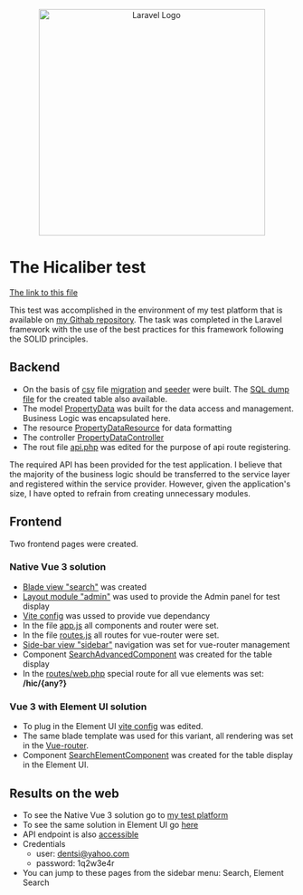 <p align="center"><a href="https://career.habr.com/companies/hicaliber" target="_blank">
<img src="https://habrastorage.org/getpro/moikrug/uploads/company/100/005/289/7/logo/medium_ba0b3359bd1955478ee7d39b6fd7b437.png" width="400" alt="Laravel Logo"></a></p>

# The Hicaliber test
[The link to this file](https://github.com/emisdb/luxus/blob/master/hicaliber.md)

This test was accomplished in the environment of my test platform that is available on [my Githab repository](https://github.com/emisdb/luxus).
The task was completed in the Laravel framework with the use of the best practices for this framework following the SOLID principles.

## Backend
- On the  basis of [csv](https://github.com/emisdb/luxus/blob/master/database/property-data.csv) file [migration](https://github.com/emisdb/luxus/blob/master/database/migrations/2024_03_12_114751_create_property_data_table.php) and [seeder](https://github.com/emisdb/luxus/blob/master/database/seeders/PropertyDataSeeder.php) were built. The [SQL dump file](https://github.com/emisdb/luxus/blob/master/database/property_data.sql) for the created table also available.  
- The model [PropertyData](https://github.com/emisdb/luxus/blob/master/app/Models/PropertyData.php) was built for the data access and management. Business Logic was encapsulated here.
- The resource [PropertyDataResource](https://github.com/emisdb/luxus/blob/master/app/Http/Resources/PropertyDataResource.php) for data formatting
- The controller  [PropertyDataController](https://github.com/emisdb/luxus/blob/master/app/Http/Controllers/PropertyDataController.php)
- The rout file [api.php](https://github.com/emisdb/luxus/blob/master/routes/api.php) was edited for the purpose of api route registering.

The required API has been provided for the test application. I believe that the majority of the business logic should be transferred to the service layer and registered within the service provider. However, given the application's size, I have opted to refrain from creating unnecessary modules.
## Frontend
Two frontend pages were created.
### Native Vue 3 solution
- [Blade view "search"](https://github.com/emisdb/luxus/blob/master/resources/views/vue/search.blade.php) was created
- [Layout module "admin"](https://github.com/emisdb/luxus/blob/master/resources/views/vue/layout/admin.blade.php) was used to provide the Admin panel for test display
- [Vite config](https://github.com/emisdb/luxus/blob/master/vite.config.js) was ussed to provide vue dependancy
- In the file [app.js](https://github.com/emisdb/luxus/blob/master/resources/js/app.js) all components and router were set.
- In the file [routes.js](https://github.com/emisdb/luxus/blob/master/resources/js/routes.js) all routes for vue-router were set.
- [Side-bar view "sidebar"](https://github.com/emisdb/luxus/blob/master/resources/views/vue/sidebar.blade.php)  navigation was set for vue-router management 
- Component [SearchAdvancedComponent](https://github.com/emisdb/luxus/blob/master/resources/js/components/hic/SearchAdvancedComponent.vue) was created for the table display
- In the [routes/web.php](https://github.com/emisdb/luxus/blob/master/routes/web.php) special route for all vue elements was set: **/hic/{any?}**
### Vue 3 with Element UI solution
- To plug in the Element UI [vite config](https://github.com/emisdb/luxus/blob/master/vite.config.js) was edited.
- The same blade template was used for this variant, all rendering was set in the [Vue-router](https://github.com/emisdb/luxus/blob/master/resources/js/routes.js).
- Component [SearchElementComponent](https://github.com/emisdb/luxus/blob/master/resources/js/components/hic/SearchElementComponent.vue) was created for the table display in the Element UI.

## Results on the web
- To see the Native Vue 3 solution go to [my test platform](https://luxus.emisdb.ru/hic/stand)
- To see the same solution in Element UI go [here](https://luxus.emisdb.ru/hic/search)
- API endpoint is also [accessible](https://luxus.emisdb.ru/api/property-data)
- Credentials 
  - user: dentsi@yahoo.com
  - password: 1q2w3e4r
- You can jump to these pages from the sidebar menu: Search, Element Search

